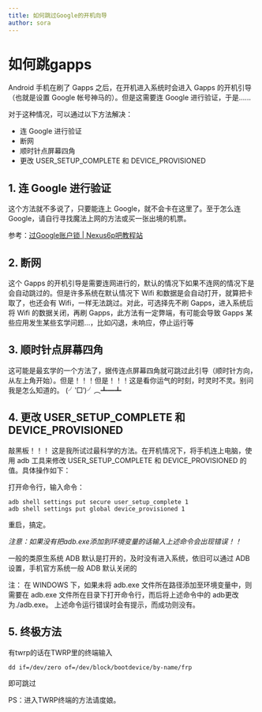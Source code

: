 ```yaml
---
title: 如何跳过Google的开机向导
author: sora
---
```


# 如何跳gapps

Android 手机在刷了 Gapps 之后，在开机进入系统时会进入 Gapps 的开机引导（也就是设置 Google 帐号神马的）。但是这需要连 Google 进行验证，于是......

对于这种情况，可以通过以下方法解决：

- 连 Google 进行验证
- 断网
- 顺时针点屏幕四角
- 更改 USER_SETUP_COMPLETE 和 DEVICE_PROVISIONED

## 1. 连 Google 进行验证

这个方法就不多说了，只要能连上 Google，就不会卡在这里了。至于怎么连 Google，请自行寻找魔法上网的方法或买一张出境的机票。

参考：[过Google账户锁 | Nexus6p吧教程站](https://nexus6p.singleNeuron.me/port/%E7%B3%BB%E7%BB%9F/passgoogle/)

## 2. 断网

这个 Gapps 的开机引导是需要连网进行的，默认的情况下如果不连网的情况下是会自动跳过的。但是许多系统在默认情况下 Wifi 和数据是会自动打开，就算把卡取了，也还会有 Wifi，一样无法跳过。对此，可选择先不刷 Gapps，进入系统后将 Wifi 的数据关闭，再刷 Gapps，此方法有一定弊端，有可能会导致 Gapps 某些应用发生某些玄学问题...，比如闪退，未响应，停止运行等

## 3. 顺时针点屏幕四角

这可能是最玄学的一个方法了，据传连点屏幕四角就可跳过此引导（顺时针方向，从左上角开始）。但是！！！但是！！！这是看你运气的时刻，时灵时不灵。别问我是怎么知道的。 (╯‵□′)╯︵┻━┻

## 4. 更改 USER_SETUP_COMPLETE 和 DEVICE_PROVISIONED

敲黑板！！！ 这是我所试过最科学的方法。在开机情况下，将手机连上电脑，使用 adb 工具来修改 USER_SETUP_COMPLETE 和 DEVICE_PROVISIONED 的值。具体操作如下：

打开命令行，输入命令：

```
adb shell settings put secure user_setup_complete 1
adb shell settings put global device_provisioned 1
```

重启，搞定。

*注意：如果没有把adb.exe添加到环境变量的话输入上述命令会出现错误！！*

一般的类原生系统 ADB 默认是打开的，及时没有进入系统，依旧可以通过 ADB 设置，手机官方系统一般 ADB 默认关闭的

注：
在 WINDOWS 下，如果未将 adb.exe 文件所在路径添加至环境变量中，则需要在 adb.exe 文件所在目录下打开命令行，而后将上述命令中的 adb更改为./adb.exe。
上述命令运行错误时会有提示，而成功则没有。

## 5. 终极方法

有twrp的话在TWRP里的终端输入
```
dd if=/dev/zero of=/dev/block/bootdevice/by-name/frp
```
即可跳过

PS：进入TWRP终端的方法请度娘。